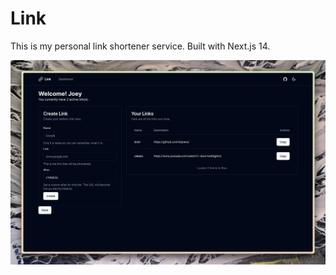 # Link

This is my personal link shortener service. Built with Next.js 14.

![Dashboard](./assets/home.png)
